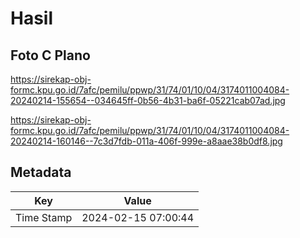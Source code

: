 # Hasil

## Foto C Plano

https://sirekap-obj-formc.kpu.go.id/7afc/pemilu/ppwp/31/74/01/10/04/3174011004084-20240214-155654--034645ff-0b56-4b31-ba6f-05221cab07ad.jpg

https://sirekap-obj-formc.kpu.go.id/7afc/pemilu/ppwp/31/74/01/10/04/3174011004084-20240214-160146--7c3d7fdb-011a-406f-999e-a8aae38b0df8.jpg


## Metadata

| Key        | Value               |
| ---------- | ------------------- |
| Time Stamp | 2024-02-15 07:00:44 |



